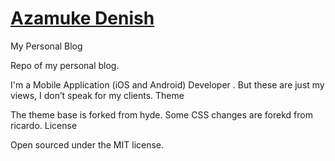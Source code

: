 # [Azamuke Denish](https://azamukedenish.github.io)

My Personal Blog

Repo of my personal blog.

I'm a Mobile Application (iOS and Android) Developer . But these are just my views, I don’t speak for my clients.
Theme

The theme base is forked from hyde. Some CSS changes are forekd from ricardo.
License

Open sourced under the MIT license.
